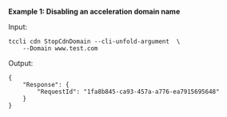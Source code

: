 **Example 1: Disabling an acceleration domain name**



Input: 

```
tccli cdn StopCdnDomain --cli-unfold-argument  \
    --Domain www.test.com
```

Output: 
```
{
    "Response": {
        "RequestId": "1fa8b845-ca93-457a-a776-ea7915695648"
    }
}
```

